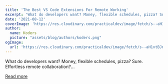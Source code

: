 ```yaml
---
title: 'The Best VS Code Extensions For Remote Working'
excerpt: 'What do developers want? Money, flexible schedules, pizza? Sure. Effortless remote collaboration?...'
date: '2021-08-12'
coverImage: 'https://res.cloudinary.com/practicaldev/image/fetch/s--aH1vtBJn--/c_imagga_scale,f_auto,fl_progressive,h_420,q_auto,w_1000/https://dev-to-uploads.s3.amazonaws.com/uploads/articles/ut4y534mwco57ra632pm.png'
author:
  name: Koders
  picture: "assets/blog/authors/koders.png"
ogImage:
  url: 'https://res.cloudinary.com/practicaldev/image/fetch/s--aH1vtBJn--/c_imagga_scale,f_auto,fl_progressive,h_420,q_auto,w_1000/https://dev-to-uploads.s3.amazonaws.com/uploads/articles/ut4y534mwco57ra632pm.png'
---
```


What do developers want? Money, flexible schedules, pizza? Sure. Effortless remote collaboration?...

[Read more](https://dev.to/marrone_carlo/the-best-vs-code-extensions-for-remote-working-e8e)
